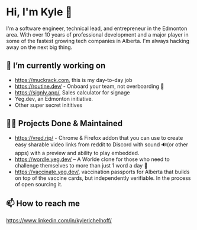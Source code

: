 # Hi, I'm Kyle 👋

I'm a software engineer, technical lead, and entrepreneur in the Edmonton area. With over 10 years of professional development and a major player in some of the fastest growing tech companies in Alberta. I'm always hacking away on the next big thing. 

## 🔭 I’m currently working on
- https://muckrack.com, this is my day-to-day job
- https://routine.dev/ - Onboard your team, not overboarding 🛟
- https://signly.app/, Sales calculator for signage
- Yeg.dev, an Edmonton initiative.
- Other super secret inititives

## 👨‍🔧 Projects Done & Maintained
- https://vred.rip/ - Chrome & Firefox addon that you can use to create easy sharable video links from reddit to Discord with sound 🔊(or other apps) with a preview and ability to play embedded.
- https://wordle.yeg.dev/ – A Worlde clone for those who need to challenge themselves to more than just 1 word a day 📝
- https://vaccinate.yeg.dev/, vaccination passports for Alberta that builds on top of the vaccine cards, but independently verifiable. In the process of open sourcing it.


## 📫 How to reach me
https://www.linkedin.com/in/kylerichelhoff/

<!--
**grepme/grepme** is a ✨ _special_ ✨ repository because its `README.md` (this file) appears on your GitHub profile.

Here are some ideas to get you started:

- 🔭 I’m currently working on ...
- 🌱 I’m currently learning ...
- 👯 I’m looking to collaborate on ...
- 🤔 I’m looking for help with ...
- 💬 Ask me about ...
- 📫 How to reach me: ...
- 😄 Pronouns: ...
- ⚡ Fun fact: ...
-->
